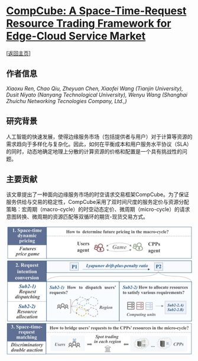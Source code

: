 # [CompCube: A Space-Time-Request Resource Trading Framework for Edge-Cloud Service Market](https://doi.org/10.1109/TSC.2023.3261553)

\[[返回主页](../../README.md#2023)\]

## 作者信息
*Xiaoxu Ren, Chao Qiu, Zheyuan Chen, Xiaofei Wang (Tianjin University), Dusit Niyato (Nanyang Technological University), Wenyu Wang (Shanghai Zhuichu Networking Tecnologies Company, Ltd.,)*

## 研究背景
人工智能的快速发展，使得边缘服务市场（包括提供者与用户）对于计算等资源的需求趋向于多样化与复杂化。因此，如何在平衡成本和用户服务水平协议（SLA）的同时，动态地确定地理上分散的计算资源的价格和配置是一个具有挑战性的问题。

## 主要贡献
该文章提出了一种面向边缘服务市场的时空请求交易框架CompCube。为了保证服务供给与交易的稳定性，CompCube采用了双时间尺度的服务定价与资源分配策略：宏周期（macro-cycle）的时空动态定价、微周期（micro-cycle）的请求意图转换、微周期的资源匹配等双循环的期货-现货交易方式。

![](../../figs/tsc23-compcube.png)